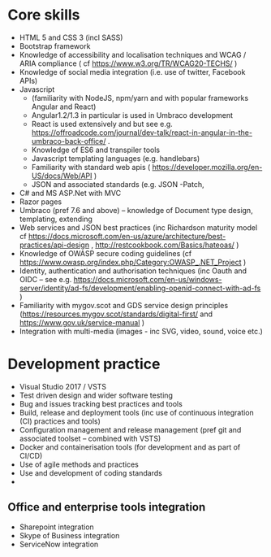 # Core skills
*	HTML 5 and CSS 3 (incl SASS)
*	Bootstrap framework
*	Knowledge of accessibility and localisation techniques and WCAG / ARIA compliance ( cf https://www.w3.org/TR/WCAG20-TECHS/ )
*	Knowledge of social media integration (i.e. use of twitter, Facebook APIs)
*	Javascript  
    *	(familiarity with NodeJS, npm/yarn and with popular frameworks Angular and React)
    * Angular1.2/1.3 in particular is used in Umbraco development
    * React is used extensively and but see e.g. https://offroadcode.com/journal/dev-talk/react-in-angular-in-the-umbraco-back-office/ .
    *	Knowledge of ES6 and transpiler tools
    *	 Javascript templating languages (e.g. handlebars)
    *	Familiarity with standard web apis ( https://developer.mozilla.org/en-US/docs/Web/API )
    *	JSON and associated standards (e.g. JSON -Patch, 
* C# and MS ASP.Net with MVC 
* Razor pages
* Umbraco (pref 7.6 and above) – knowledge of Document type design, templating, extending
* Web services and JSON best practices (inc Richardson maturity model cf https://docs.microsoft.com/en-us/azure/architecture/best-practices/api-design ,  http://restcookbook.com/Basics/hateoas/ )
* Knowledge of OWASP secure coding guidelines (cf https://www.owasp.org/index.php/Category:OWASP_.NET_Project )
* Identity, authentication and authorisation techniques (inc Oauth and OIDC – see e.g. https://docs.microsoft.com/en-us/windows-server/identity/ad-fs/development/enabling-openid-connect-with-ad-fs )
* Familiarity with mygov.scot and GDS service design principles (https://resources.mygov.scot/standards/digital-first/ and https://www.gov.uk/service-manual )
* Integration with multi-media (images - inc SVG, video, sound, voice etc.)
# Development practice
* Visual Studio 2017 / VSTS
* Test driven design and wider software testing
* Bug and issues tracking best practices and tools
* Build, release and deployment tools (inc use of continuous integration (CI) practices and tools)
* Configuration management and release management (pref git and associated toolset – combined with VSTS)
* Docker and containerisation tools (for development and as part of CI/CD)
* Use of agile methods and practices
* Use and development of coding standards
* 

## Office and enterprise tools integration
* Sharepoint integration
* Skype of Business integration
* ServiceNow integration
